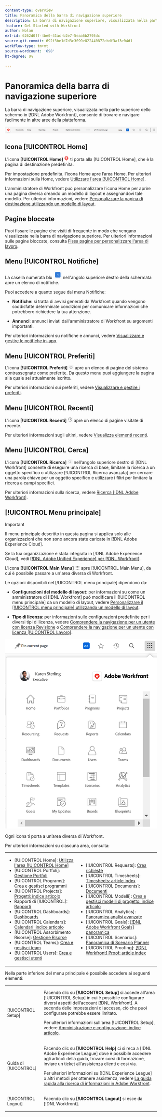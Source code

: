 ```yaml
---
content-type: overview
title: Panoramica della barra di navigazione superiore
description: La barra di navigazione superiore, visualizzata nella parte superiore dello schermo in [!DNL Adobe Workfront] , consente di trovare e navigare facilmente in altre aree della piattaforma.
feature: Get Started with Workfront
author: Nolan
exl-id: 6262d0ff-4be0-41ac-b2e7-5eaa6b2795dc
source-git-commit: 692f3be1d7d3c3099e822440872ebdf3af3e04d1
workflow-type: tm+mt
source-wordcount: '698'
ht-degree: 0%

---
```


# Panoramica della barra di navigazione superiore

<!--Audited: 01/2024-->

La barra di navigazione superiore, visualizzata nella parte superiore dello schermo in [!DNL Adobe Workfront], consente di trovare e navigare facilmente in altre aree della piattaforma.

![Barra di navigazione superiore](assets/global-navigation-bar.png)

## Icona [!UICONTROL Home]

L&#39;icona **[!UICONTROL Home]** ![](assets/home-icon.png) ti porta alla [!UICONTROL Home], che è la pagina di destinazione predefinita.

Per impostazione predefinita, l’icona Home apre l’area Home. Per ulteriori informazioni sulla Home, vedere [Utilizzare l&#39;area [!UICONTROL Home]](../../workfront-basics/using-home/using-the-home-area/use-the-home-area.md).

L’amministratore di Workfront può personalizzare l’icona Home per aprire una pagina diversa creando un modello di layout e assegnandovi tale modello. Per ulteriori informazioni, vedere [Personalizzare la pagina di destinazione utilizzando un modello di layout](/help/quicksilver/administration-and-setup/customize-workfront/use-layout-templates/customize-landing-page.md).

## Pagine bloccate

Puoi fissare le pagine che visiti di frequente in modo che vengano visualizzate nella barra di navigazione superiore. Per ulteriori informazioni sulle pagine bloccate, consulta [Fissa pagine per personalizzare l&#39;area di lavoro](../../workfront-basics/the-new-workfront-experience/pin-pages.md).

<!--
## [!UICONTROL Help] menu

The **[!UICONTROL Help]** menu allows you to search for help with a specific task, find more information on using [!DNL Workfront], view content related to the page you are currently on, or submit feedback about your experience.

To learn more about the Help menu, see [Access [!DNL Adobe Workfront] help](../../workfront-basics/navigate-workfront/workfront-navigation/access-workfront-help.md).
-->

## Menu [!UICONTROL Notifiche]

La casella numerata blu ![](assets/notifications-icon.png) nell&#39;angolo superiore destro della schermata apre un elenco di notifiche.

Puoi accedere a quanto segue dal menu Notifiche:

* **Notifiche**: si tratta di avvisi generati da Workfront quando vengono soddisfatte determinate condizioni per comunicare informazioni che potrebbero richiedere la tua attenzione.

* **Annunci**: annunci inviati dall&#39;amministratore di Workfront su argomenti importanti.

Per ulteriori informazioni su notifiche e annunci, vedere [Visualizzare e gestire le notifiche in-app](../../workfront-basics/using-notifications/view-and-manage-in-app-notifications.md).

## Menu [!UICONTROL Preferiti]

L&#39;icona **[!UICONTROL Preferiti]** ![Preferiti](assets/favorites-icon-62x55.png) apre un elenco di pagine del sistema contrassegnate come preferite. Da questo menu puoi aggiungere la pagina alla quale sei attualmente iscritto.

Per ulteriori informazioni sui preferiti, vedere [Visualizzare e gestire i preferiti](../../workfront-basics/navigate-workfront/recent-and-favorites/view-and-manage-favorites.md).

## Menu [!UICONTROL Recenti]

L&#39;icona **[!UICONTROL Recenti]** ![[!UICONTROL Recenti]](assets/recents-icon-40x43.png) apre un elenco di pagine visitate di recente.

Per ulteriori informazioni sugli ultimi, vedere [Visualizza elementi recenti](../../workfront-basics/navigate-workfront/recent-and-favorites/view-recent-items.md).

## Menu [!UICONTROL Cerca]

L&#39;icona **[!UICONTROL Ricerca]** ![](assets/search-icon.png) nell&#39;angolo superiore destro di [!DNL Workfront] consente di eseguire una ricerca di base, limitare la ricerca a un oggetto specifico o utilizzare [!UICONTROL Ricerca avanzata] per cercare una parola chiave per un oggetto specifico e utilizzare i filtri per limitare la ricerca a campi specifici.

Per ulteriori informazioni sulla ricerca, vedere [Ricerca [!DNL Adobe Workfront]](../../workfront-basics/navigate-workfront/search/search-workfront.md).

## [!UICONTROL Menu principale]

>[!IMPORTANT]
>
>Il menu principale descritto in questa pagina si applica solo alle organizzazioni che non sono ancora state caricate in [!DNL Adobe Experience Cloud].
>
> Se la tua organizzazione è stata integrata in [!DNL Adobe Experience Cloud], vedi [[!DNL Adobe Unified Experience] per [!DNL Workfront]](/help/quicksilver/workfront-basics/navigate-workfront/workfront-navigation/adobe-unified-experience.md).

L&#39;icona **[!UICONTROL Main Menu]** ![Main Menu](assets/main-menu-icon.png) apre [!UICONTROL Main Menu], da cui è possibile passare a un&#39;area diversa di Workfront.

Le opzioni disponibili nel [!UICONTROL menu principale] dipendono da:

* **Configurazioni del modello di layout**: per informazioni su come un amministratore di [!DNL Workfront] può modificare il [!UICONTROL menu principale] da un modello di layout, vedere [Personalizzare il [!UICONTROL menu principale] utilizzando un modello di layout](../../administration-and-setup/customize-workfront/use-layout-templates/customize-main-menu.md).

* **Tipo di licenza**: per informazioni sulle configurazioni predefinite per i diversi tipi di licenza, vedere [Comprendere la navigazione per un utente con licenza Revisione](../../workfront-basics/navigate-workfront/workfront-navigation/reviewer-global-navigation-bar.md) o [Comprendere la navigazione per un utente con licenza [!UICONTROL Lavoro]](../../workfront-basics/navigate-workfront/workfront-navigation/worker-global-navigation-bar.md).

![Opzioni del menu principale](assets/main-menu-options-350x481.png)

Ogni icona ti porta a un’area diversa di Workfront.

Per ulteriori informazioni su ciascuna area, consulta:

<!--
<p data-mc-conditions="QuicksilverOrClassic.Draft mode">(NOTE: Update screenshot and add icons for new products/features.)</p>
-->

<table style="table-layout:auto"> 
 <col> 
 <col> 
 <tbody> 
  <tr> 
   <td> 
    <ul> 
     <li>[!UICONTROL Home]: <a href="../../workfront-basics/using-home/using-the-home-area/use-the-home-area.md" class="MCXref xref">Utilizza l'area [!UICONTROL Home]</a></li> 
     <li>[!UICONTROL Portfoli]: <a href="../../manage-work/portfolios/portfolio-management-overview.md" class="MCXref xref">Gestione Portfoli</a></li> 
     <li>[!UICONTROL Programs]: <a href="../../manage-work/portfolios/create-and-manage-programs/create-and-manage-programs.md" class="MCXref xref">Crea e gestisci programmi </a></li> 
     <li>[!UICONTROL Projects]: <a href="../../manage-work/projects/projects-overview.md" class="MCXref xref">Progetti: indice articolo</a></li> 
     <li>Rapporti di [!UICONTROL]: <a href="../../reports-and-dashboards/reports/reports-overview.md" class="MCXref xref">Rapporti</a></li> 
     <li>[!UICONTROL Dashboards]: <a href="../../reports-and-dashboards/dashboards/dashboards-overview.md" class="MCXref xref">Dashboards</a></li> 
     <li>[!UICONTROL Calendars]: <a href="../../reports-and-dashboards/reports/calendars/calendars.md" class="MCXref xref">Calendari: indice articolo</a></li> 
     <li>[!UICONTROL Assorbimento Risorse]: <a href="../../resource-mgmt/resource-mgmt-overview/resource-management-overview.md" class="MCXref xref">Gestione Risorse </a></li> 
     <li>[!UICONTROL Teams]: <a href="../../people-teams-and-groups/create-and-manage-teams/create-and-mange-teams.md" class="MCXref xref">Crea e gestisci team</a></li> 
     <li>[!UICONTROL Users]: <a href="../../administration-and-setup/add-users/create-and-manage-users/create-and-manage-users.md" class="MCXref xref">Crea e gestisci utenti</a></li> 
    </ul> </td> 
   <td> 
    <ul> 
     <li>[!UICONTROL Requests]: <a href="../../manage-work/requests/create-requests/create-requests.md" class="MCXref xref">Crea richieste</a></li> 
     <li>[!UICONTROL Timesheets]: <a href="../../timesheets/timesheets-all.md" class="MCXref xref">Timesheets: article index</a></li> 
     <li>[!UICONTROL Documents]: <a href="../../documents/documents-overview.md" class="MCXref xref">Documenti</a></li> 
     <li>[!UICONTROL Modelli]: <a href="../../manage-work/projects/create-and-manage-templates/create-manage-templates.md" class="MCXref xref">Crea e gestisci modelli di progetto: indice articolo</a></li> 
     <li>[!UICONTROL Analytics]: <a href="../../enhanced-analytics/enhanced-analytics-overview.md" class="MCXref xref">Panoramica analisi avanzate</a></li> 
     <li>[!UICONTROL Goals]: <a href="../../workfront-goals/goal-management/wf-goals-overview.md" class="MCXref xref">[!DNL Adobe Workfront Goals] panoramica</a></li> 
     <li>[!UICONTROL Scenarios]: <a href="../../scenario-planner/scenario-planner-overview.md" class="MCXref xref">Panoramica di Scenario Planner</a></li> 
     <li>[!UICONTROL Proofing]: <a href="../../workfront-proof/workfront-proof.md" class="MCXref xref">[!DNL Workfront] Proof: article index</a></li> 
    </ul> </td> 
  </tr> 
 </tbody> 
</table>

Nella parte inferiore del menu principale è possibile accedere ai seguenti elementi:

<table style="table-layout:auto"> 
 <col> 
 <col> 
 <tbody> 
  <tr> 
   <td> <p class="bold">[!UICONTROL Setup]</p> </td> 
   <td> <p>Facendo clic su <b>[!UICONTROL Setup]</b> si accede all'area [!UICONTROL Setup] in cui è possibile configurare diversi aspetti dell'account [!DNL Workfront]. A seconda delle impostazioni di accesso, ciò che puoi configurare potrebbe essere limitato.</p> <p>Per ulteriori informazioni sull'area [!UICONTROL Setup], vedere <a href="../../administration-and-setup/administration-and-setup.md" class="MCXref xref">Amministrazione e configurazione: indice articolo</a>.</p> </td> 
  </tr> 
  <tr> 
   <td> <p class="bold">Guida di [!UICONTROL]</p> </td> 
   <td> <p>Facendo clic su <b>[!UICONTROL Help]</b> ci si reca a [!DNL Adobe Experience League] dove è possibile accedere agli articoli della guida, trovare corsi di formazione, inviare un ticket all'assistenza clienti e così via.</p> <p>Per ulteriori informazioni su [!DNL Experience League] o altri metodi per ottenere assistenza, vedere <a href="../../workfront-basics/tips-tricks-and-troubleshooting/guide-for-help-in-workfront.md" class="MCXref xref">La guida rapida alla ricerca di informazioni in Adobe Workfront</a>.</p> </td> 
  </tr>

<tr> 
   <td> <p class="bold">[!UICONTROL Logout]</p> </td> 
   <td>Facendo clic su <b>[!UICONTROL Logout]</b> si esce da [!DNL Workfront].</td> 
  </tr> 
 </tbody> 
</table>
